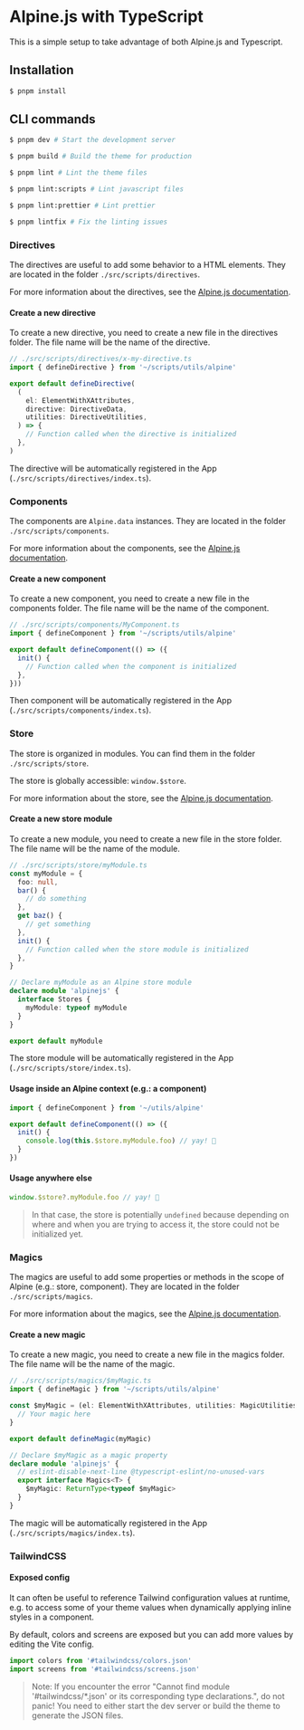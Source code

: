 # Alpine.js with TypeScript

This is a simple setup to take advantage of both Alpine.js and Typescript.

## Installation

```bash
$ pnpm install
```

## CLI commands

```bash
$ pnpm dev # Start the development server

$ pnpm build # Build the theme for production

$ pnpm lint # Lint the theme files

$ pnpm lint:scripts # Lint javascript files

$ pnpm lint:prettier # Lint prettier

$ pnpm lintfix # Fix the linting issues
```

### Directives

The directives are useful to add some behavior to a HTML elements. They are located in the folder `./src/scripts/directives`.

For more information about the directives, see the [Alpine.js documentation](https://alpinejs.dev/advanced/extending#custom-directives).

#### Create a new directive

To create a new directive, you need to create a new file in the directives folder. The file name will be the name of the directive.

```ts
// ./src/scripts/directives/x-my-directive.ts
import { defineDirective } from '~/scripts/utils/alpine'

export default defineDirective(
  (
    el: ElementWithXAttributes,
    directive: DirectiveData,
    utilities: DirectiveUtilities,
  ) => {
    // Function called when the directive is initialized
  },
)
```

The directive will be automatically registered in the App (`./src/scripts/directives/index.ts`).

### Components

The components are `Alpine.data` instances. They are located in the folder `./src/scripts/components`.

For more information about the components, see the [Alpine.js documentation](https://alpinejs.dev/globals/alpine-data).

#### Create a new component

To create a new component, you need to create a new file in the components folder. The file name will be the name of the component.

```ts
// ./src/scripts/components/MyComponent.ts
import { defineComponent } from '~/scripts/utils/alpine'

export default defineComponent(() => ({
  init() {
    // Function called when the component is initialized
  },
}))
```

Then component will be automatically registered in the App (`./src/scripts/components/index.ts`).

### Store

The store is organized in modules. You can find them in the folder `./src/scripts/store`.

The store is globally accessible: `window.$store`.

For more information about the store, see the [Alpine.js documentation](https://alpinejs.dev/globals/alpine-store).

#### Create a new store module

To create a new module, you need to create a new file in the store folder. The file name will be the name of the module.

```ts
// ./src/scripts/store/myModule.ts
const myModule = {
  foo: null,
  bar() {
    // do something
  },
  get baz() {
    // get something
  },
  init() {
    // Function called when the store module is initialized
  },
}

// Declare myModule as an Alpine store module
declare module 'alpinejs' {
  interface Stores {
    myModule: typeof myModule
  }
}

export default myModule
```

The store module will be automatically registered in the App (`./src/scripts/store/index.ts`).

#### Usage inside an Alpine context (e.g.: a component)

```ts
import { defineComponent } from '~/utils/alpine'

export default defineComponent(() => ({
  init() {
    console.log(this.$store.myModule.foo) // yay! 💪
  }
})
```

#### Usage anywhere else

```ts
window.$store?.myModule.foo // yay! 💪
```

> In that case, the store is potentially `undefined` because depending on where and when you are trying to access it, the store could not be initialized yet.

### Magics

The magics are useful to add some properties or methods in the scope of Alpine (e.g.: store, component). They are located in the folder `./src/scripts/magics`.

For more information about the magics, see the [Alpine.js documentation](https://alpinejs.dev/advanced/extending#custom-magicss).

#### Create a new magic

To create a new magic, you need to create a new file in the magics folder. The file name will be the name of the magic.

```ts
// ./src/scripts/magics/$myMagic.ts
import { defineMagic } from '~/scripts/utils/alpine'

const $myMagic = (el: ElementWithXAttributes, utilities: MagicUtilities) => {
  // Your magic here
}

export default defineMagic(myMagic)

// Declare $myMagic as a magic property
declare module 'alpinejs' {
  // eslint-disable-next-line @typescript-eslint/no-unused-vars
  export interface Magics<T> {
    $myMagic: ReturnType<typeof $myMagic>
  }
}
```

The magic will be automatically registered in the App (`./src/scripts/magics/index.ts`).

### TailwindCSS

#### Exposed config

It can often be useful to reference Tailwind configuration values at runtime, e.g. to access some of your theme values when dynamically applying inline styles in a component.

By default, colors and screens are exposed but you can add more values by editing the Vite config.

```ts
import colors from '#tailwindcss/colors.json'
import screens from '#tailwindcss/screens.json'
```

> Note: If you encounter the error "Cannot find module '#tailwindcss/\*.json' or its corresponding type declarations.", do not panic! You need to either start the dev server or build the theme to generate the JSON files.
